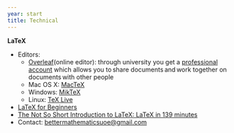 ```yaml
---
year: start
title: Technical
---
```


**LaTeX**
- Editors:
	- [Overleaf](https://www.overleaf.com/)(online editor): through university you get a [professional account](https://www.overleaf.com/edu/edinburgh) which allows you to share documents and work together on documents with other people
	- Mac OS X: [MacTeX](http://www.tug.org/mactex/)
	- Windows: [MikTeX](https://miktex.org/)
	- Linux: [TeX Live](https://www.tug.org/texlive/)
- [LaTeX for Beginners](http://www.docs.is.ed.ac.uk/skills/documents/3722/3722-2014.pdf)
- [The Not So Short Introduction to LaTeX: LaTeX in 139 minutes](https://tobi.oetiker.ch/lshort/lshort.pdf)
- Contact: bettermathematicsuoe@gmail.com 
